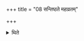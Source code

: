 +++
title = "08 सन्तिष्ठते महाव्रतम्"

+++

<details><summary>थिते</summary>

8. The Mahāvrata (-ritual) stands completely established (i.e. concluded).  
</details>
